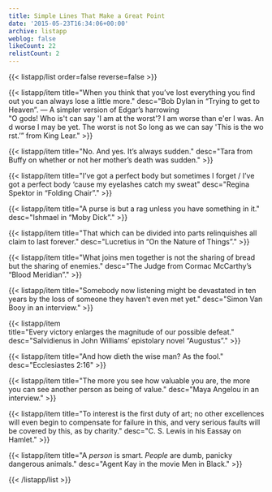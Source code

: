 ```yaml
---
title: Simple Lines That Make a Great Point
date: '2015-05-23T16:34:06+00:00'
archive: listapp
weblog: false
likeCount: 22
relistCount: 2
---
```



{{< listapp/list order=false reverse=false >}}

   {{< listapp/item title="When you think that you’ve lost everything you find out you can always lose a little more."
      desc="Bob Dylan in “Trying to get to Heaven”. — A simpler version of Edgar’s harrowing \"O gods! Who is't can say 'I am at the worst'? I am worse than e'er I was. And worse I may be yet. The worst is not So long as we can say 'This is the worst.’” from King Lear." >}}

   {{< listapp/item title="No. And yes. It’s always sudden."
      desc="Tara from Buffy on whether or not her mother’s death was sudden." >}}

   {{< listapp/item title="I’ve got a perfect body but sometimes I forget / I’ve got a perfect body ‘cause my eyelashes catch my sweat"
      desc="Regina Spektor in “Folding Chair”." >}}

   {{< listapp/item title="A purse is but a rag unless you have something in it."
      desc="Ishmael in “Moby Dick”." >}}

   {{< listapp/item title="That which can be divided into parts relinquishes all claim to last forever."
      desc="Lucretius in “On the Nature of Things”." >}}

   {{< listapp/item title="What joins men together is not the sharing of bread but the sharing of enemies."
      desc="The Judge from Cormac McCarthy’s “Blood Meridian”." >}}

   {{< listapp/item title="Somebody now listening might be devastated in ten years by the loss of someone they haven't even met yet."
      desc="Simon Van Booy in an interview." >}}

   {{< listapp/item title="Every victory enlarges the magnitude of our possible defeat."
      desc="Salvidienus in John Williams’ epistolary novel “Augustus”." >}}

   {{< listapp/item title="And how dieth the wise man? As the fool."
      desc="Ecclesiastes 2:16" >}}

   {{< listapp/item title="The more you see how valuable you are, the more you can see another person as being of value."
      desc="Maya Angelou in an interview." >}}

   {{< listapp/item title="To interest is the first duty of art; no other excellences will even begin to compensate for failure in this, and very serious faults will be covered by this, as by charity."
      desc="C. S. Lewis in his Eassay on Hamlet." >}}

   {{< listapp/item title="A *person* is smart. *People* are dumb, panicky dangerous animals."
      desc="Agent Kay in the movie Men in Black." >}}

{{< /listapp/list >}}

